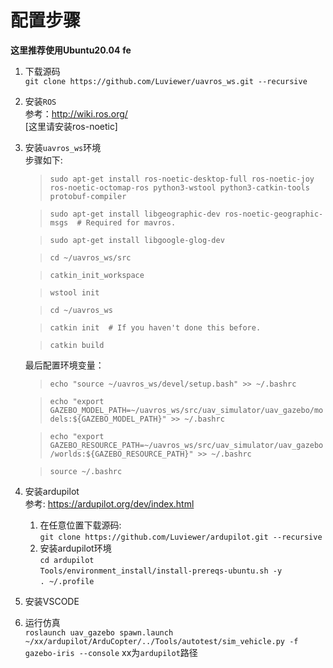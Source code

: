 # 配置步骤      

**这里推荐使用Ubuntu20.04** 
**fe** 
1. 下载源码     
   `git clone https://github.com/Luviewer/uavros_ws.git --recursive`
2. 安装`ROS`      
   参考：http://wiki.ros.org/     
   [这里请安装ros-noetic]  

3. 安装`uavros_ws`环境    
    步骤如下:  
    >`sudo apt-get install ros-noetic-desktop-full ros-noetic-joy ros-noetic-octomap-ros python3-wstool python3-catkin-tools protobuf-compiler`      

    >`sudo apt-get install libgeographic-dev ros-noetic-geographic-msgs  # Required for mavros.`     

    >`sudo apt-get install libgoogle-glog-dev`  

    >`cd ~/uavros_ws/src`

    >`catkin_init_workspace`    

    >`wstool init`

    >`cd ~/uavros_ws`

    >`catkin init  # If you haven't done this before. `
    
    >`catkin build`

    最后配置环境变量：

    >`echo "source ~/uavros_ws/devel/setup.bash" >> ~/.bashrc`    

    >`echo "export GAZEBO_MODEL_PATH=~/uavros_ws/src/uav_simulator/uav_gazebo/models:${GAZEBO_MODEL_PATH}" >> ~/.bashrc`  

    >`echo "export GAZEBO_RESOURCE_PATH=~/uavros_ws/src/uav_simulator/uav_gazebo/worlds:${GAZEBO_RESOURCE_PATH}" >> ~/.bashrc`    

    >`source ~/.bashrc`

4. 安装ardupilot            
    参考: https://ardupilot.org/dev/index.html      
    1. 在任意位置下载源码:        
    `git clone https://github.com/Luviewer/ardupilot.git --recursive`     
    2. 安装ardupilot环境        
    `cd ardupilot`      
    `Tools/environment_install/install-prereqs-ubuntu.sh -y`        
    `. ~/.profile`

5. 安装VSCODE
   
6. 运行仿真   
   `roslaunch uav_gazebo spawn.launch`  
   `~/xx/ardupilot/ArduCopter/../Tools/autotest/sim_vehicle.py -f gazebo-iris --console` xx为`ardupilot`路径